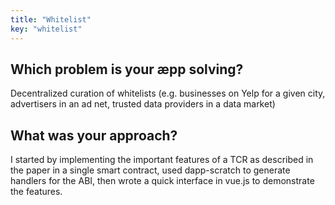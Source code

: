 ```yaml
---
title: "Whitelist"
key: "whitelist"
---
```


## Which problem is your æpp solving?

Decentralized curation of whitelists (e.g. businesses on Yelp for a given city, advertisers in an ad net, trusted data providers in a data market)

## What was your approach?

I started by implementing the important features of a TCR as described in the paper in a single smart contract, used dapp-scratch to generate handlers for the ABI, then wrote a quick interface in vue.js to demonstrate the features.
